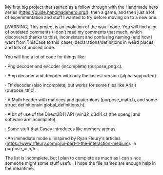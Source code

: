 My first big project that started as a follow through with the Handmade hero series (https://guide.handmadehero.org/), then a game, and then just a lot of experimentation and stuff I wanted to try before moving on to a new one.

[WARNING] This project is an evolution of the way I code. You will find a lot of outdated comments (I don't read my comments that much, which discovered thanks to this), inconsistent and confusing naming (and how I went from ThisCase to this_case), declarations/definitions in weird places, and lots of unused code.

You will find a lot of code for things like:

· Png decoder and encoder (incomplete) (purpose_png.c).

· Bmp decoder and decoder with only the lastest version (alpha supported).

· Ttf decoder (also incomplete, but works for some files like Arial) (purpose_ttf.c).

· A Math header with matrices and quaternions (purpose_math.h, and some struct definitionsin global_definitions.h).

· A bit of use of the Direct3D11 API (win32_d3d11.c) (the opengl and software are incomplete).

· Some stuff that Casey introduces like memory arenas.

· An immediate mode ui inspired by Ryan Fleury's articles (https://www.rfleury.com/p/ui-part-1-the-interaction-medium). in purpose_ui.h/h.

The list is incomplete, but I plan to complete as much as I can since someone might some stuff useful. I hope the file names are enough help in the meantime.
